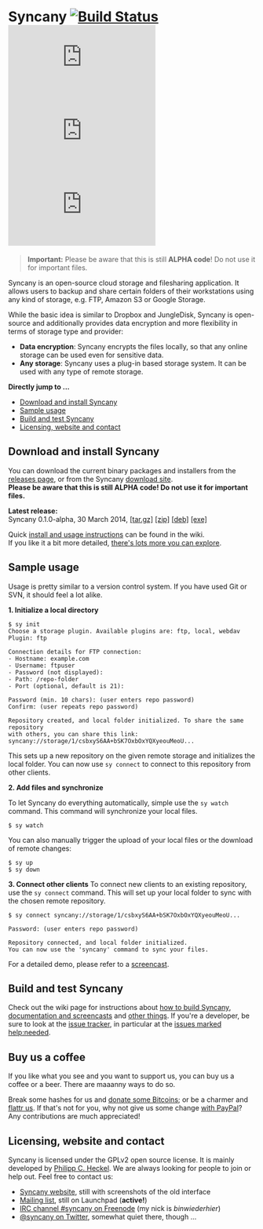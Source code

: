 Syncany [![Build Status](https://travis-ci.org/binwiederhier/syncany.png?branch=master)](https://travis-ci.org/binwiederhier/syncany) [![Coverage Status](http://api.syncany.org/badge/coverage.php)](http://syncany.org/reports/coverage/) [![Test Status](http://api.syncany.org/badge/tests.php)](http://syncany.org/reports/tests/) [![Lines of Code](http://api.syncany.org/badge/lines.php)](http://syncany.org/reports/cloc.xml)
=======
> **Important:** Please be aware that this is still **ALPHA code**! Do not use it
                 for important files.

Syncany is an open-source cloud storage and filesharing application. It allows
users to backup and share certain folders of their workstations using any kind
of storage, e.g. FTP, Amazon S3 or Google Storage.

While the basic idea is similar to Dropbox and JungleDisk, Syncany is
open-source and additionally provides data encryption and more flexibility in
terms of storage type and provider:

- **Data encryption**: Syncany encrypts the files locally, so that any online
  storage can be used even for sensitive data.  
- **Any storage**: Syncany uses a plug-in based storage system. It can
  be used with any type of remote storage.


**Directly jump to ...**

- [Download and install Syncany](#download-and-install-syncany)
- [Sample usage](#sample-usage)
- [Build and test Syncany](#build-and-test-syncany)
- [Licensing, website and contact](#licensing-website-and-contact)

Download and install Syncany
----------------------------
You can download the current binary packages and installers from the [releases page](https://github.com/binwiederhier/syncany/releases), or from the Syncany 
[download site](http://syncany.org/dist/).   
**Please be aware that this is still ALPHA code! Do not use it for important files.**

**Latest release:**   
Syncany 0.1.0-alpha, 30 March 2014, [[tar.gz]](http://syncany.org/dist/syncany-0.1.0-alpha.tar.gz) [[zip]](http://syncany.org/dist/syncany-0.1.0-alpha.zip) [[deb]](http://syncany.org/dist/syncany_0.1.0-alpha_all.deb) [[exe]](http://syncany.org/dist/syncany-0.1.0-alpha.exe)

Quick [install and usage instructions](https://github.com/binwiederhier/syncany/wiki/CLI-quick-howto) can be found in the wiki.   
If you like it a bit more detailed, [there's lots more you can explore](https://github.com/binwiederhier/syncany/wiki).

Sample usage
------------

Usage is pretty similar to a version control system. If you have used Git or
SVN, it should feel a lot alike.

**1. Initialize a local directory**

```
$ sy init
Choose a storage plugin. Available plugins are: ftp, local, webdav
Plugin: ftp

Connection details for FTP connection:
- Hostname: example.com
- Username: ftpuser
- Password (not displayed): 
- Path: /repo-folder
- Port (optional, default is 21): 

Password (min. 10 chars): (user enters repo password)
Confirm: (user repeats repo password)

Repository created, and local folder initialized. To share the same repository
with others, you can share this link: syncany://storage/1/csbxyS6AA+bSK7OxbOxYQXyeouMeoU...
```
        
This sets up a new repository on the given remote storage and initializes the
local folder. You can now use `sy connect` to connect to this repository
from other clients.

**2. Add files and synchronize**

To let Syncany do everything automatically, simple use the `sy watch` command. 
This command will synchronize your local files. 

```
$ sy watch 
```

You can also manually trigger the upload of your local files or the download of remote changes:

```
$ sy up
$ sy down
```

**3. Connect other clients**
To connect new clients to an existing repository, use the `sy connect` command.
This will set up your local folder to sync with the chosen remote repository.

```
$ sy connect syncany://storage/1/csbxyS6AA+bSK7OxbOxYQXyeouMeoU...

Password: (user enters repo password)

Repository connected, and local folder initialized.
You can now use the 'syncany' command to sync your files.
```

For a detailed demo, please refer to a [screencast](https://github.com/binwiederhier/syncany/wiki/Documentation).


Build and test Syncany
----------------------
Check out the wiki page for instructions about [how to build Syncany](https://github.com/binwiederhier/syncany/wiki/Building), [documentation and screencasts](https://github.com/binwiederhier/syncany/wiki/Documentation) and [other things](https://github.com/binwiederhier/syncany/wiki). If you're a developer, be sure to look at
the [issue tracker](https://github.com/binwiederhier/syncany/issues?state=open), in particular at the 
[issues marked help:needed](https://github.com/binwiederhier/syncany/issues?labels=status%3Ahelp-needed).


Buy us a coffee
---------------
If you like what you see and you want to support us, you can buy us a coffee or a beer. There are maaanny ways to do so.

Break some hashes for us and [donate some Bitcoins](https://blockchain.info/address/1626wjrw3uWk9adyjCfYwafw4sQWujyjn8); or be a charmer and [flattr us](https://flattr.com/thing/290043/Syncany). If that's not for you, why not give us some change [with PayPal](http://www.syncany.org/donate.html)? Any contributions are much appreciated! 

 
Licensing, website and contact
------------------------------

Syncany is licensed under the GPLv2 open source license. It is mainly developed by [Philipp C. Heckel](http://blog.philippheckel.com/). We are always looking for people to join or help out. Feel free to contact us:

- [Syncany website](http://www.syncany.org/), still with screenshots of the old interface
- [Mailing list](https://launchpad.net/~syncany-team), still on Launchpad (**active!**)
- [IRC channel #syncany on Freenode](http://webchat.freenode.net/?channels=syncany) (my nick is *binwiederhier*)
- [@syncany on Twitter](http://twitter.com/#!/syncany), somewhat quiet there, though ...
